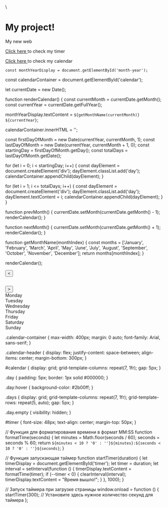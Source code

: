 <!DOCTYPE html>
<html>
<head>
      <title>My project 3!</title>\
</head>



<body>
    <h1>My project!</h1>
    <p>My new web</p>
    <p><a href="http://127.0.0.1:5500/timer/timer.html">Click here </a> to check my timer</p> 
    <p><a href="http://127.0.0.1:5500/calendar.html">Click here </a> to check my calendar</p> 
    </body>
    </html>

    const monthYearDisplay = document.getElementById('month-year');
const calendarContainer = document.getElementById('calendar');

let currentDate = new Date();

function renderCalendar() {
  const currentMonth = currentDate.getMonth();
  const currentYear = currentDate.getFullYear();

  monthYearDisplay.textContent = `${getMonthName(currentMonth)} ${currentYear}`;

  calendarContainer.innerHTML = '';

  const firstDayOfMonth = new Date(currentYear, currentMonth, 1);
  const lastDayOfMonth = new Date(currentYear, currentMonth + 1, 0);
  const startingDay = firstDayOfMonth.getDay();
  const totalDays = lastDayOfMonth.getDate();

  for (let i = 0; i < startingDay; i++) {
    const dayElement = document.createElement('div');
    dayElement.classList.add('day');
    calendarContainer.appendChild(dayElement);
  }

  for (let i = 1; i <= totalDays; i++) {
    const dayElement = document.createElement('div');
    dayElement.classList.add('day');
    dayElement.textContent = i;
    calendarContainer.appendChild(dayElement);
  }
}

function prevMonth() {
  currentDate.setMonth(currentDate.getMonth() - 1);
  renderCalendar();
}

function nextMonth() {
  currentDate.setMonth(currentDate.getMonth() + 1);
  renderCalendar();
}

function getMonthName(monthIndex) {
  const months = ['January', 'February', 'March', 'April', 'May', 'June', 'July', 'August', 'September', 'October', 'November', 'December'];
  return months[monthIndex];
}

renderCalendar();

<!DOCTYPE html>
<html lang="en">
<head>
  <meta charset="UTF-8">
  <meta name="viewport" content="width=device-width, initial-scale=1.0">
  <title>Календарь</title>
  <link rel="stylesheet" href="styles.css">
</head>
<body>
  <div class="calendar-container">
    <div class="calendar-header">
      <button id="prev" onclick="prevMonth()">&lt;</button>
      <h2 id="month-year"></h2>
      <button id="next" onclick="nextMonth()">&gt;</button>
    </div>
    <div id="calendar" class="weekdays">
      <div class="weekdays">
        <div class="day">Monday</div>
        <div class="day">Tuesday</div>
        <div class="day">Wednesday</div>
        <div class="day">Thursday</div>
        <div class="day">Friday</div>
        <div class="day">Saturday</div>
        <div class="day">Sunday</div>
      </div>
      <div class="days"></div>
    </div>
  </div>
  <script src="index.js"></script>
</body>
</html>


.calendar-container {
    max-width: 400px;
    margin: 0 auto;
    font-family: Arial, sans-serif;
}

.calendar-header {
    display: flex;
    justify-content: space-between;
    align-items: center;
    margin-bottom: 300px;
}

#calendar {
    display: grid;
    grid-template-columns: repeat(7, 1fr);
    gap: 5px;
}

.day {
    padding: 5px;
    border: 1px solid #000000;
}

.day:hover {
    background-color: #2b00ff;
}


.days {
    display: grid;
    grid-template-columns: repeat(7, 1fr);
    grid-template-rows: repeat(5, auto);
    gap: 5px;
}

.day.empty {
    visibility: hidden;
}

<!DOCTYPE html>
<html lang="en">
<head>
<meta charset="UTF-8">
<meta name="viewport" content="width=device-width, initial-scale=1.0">
<title>Timer</title>
<link rel="stylesheet" href="styles.css">
</head>
<body>

<div id="timer"></div>

<script src="script.js"></script>
</body>
</html>


#timer {
    font-size: 48px;
    text-align: center;
    margin-top: 50px;
}



// Функция для форматирования времени в формат MM:SS
function formatTime(seconds) {
    let minutes = Math.floor(seconds / 60);
    seconds = seconds % 60;
    return `${minutes < 10 ? '0' : ''}${minutes}:${seconds < 10 ? '0' : ''}${seconds}`;
}

// Функция запускающая таймер
function startTimer(duration) {
    let timerDisplay = document.getElementById('timer');
    let timer = duration;
    let interval = setInterval(function () {
        timerDisplay.textContent = formatTime(timer);
        if (--timer < 0) {
            clearInterval(interval);
            timerDisplay.textContent = "Время вышло!";
        }
    }, 1000);
}

// Запуск таймера при загрузке страницы
window.onload = function () {
    startTimer(300); // Установите здесь нужное количество секунд для таймера
};
